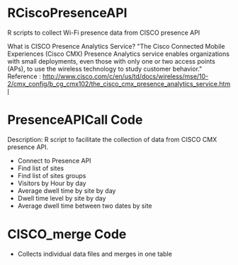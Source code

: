 # RCiscoPresenceAPI
R scripts to collect Wi-Fi presence data from CISCO presence API

What is CISCO Presence Analytics Service? 
"The Cisco Connected Mobile Experiences (Cisco CMX) Presence Analytics service enables organizations with small deployments, even those with only one or two access points (APs), to use the wireless technology to study customer behavior."
Reference : http://www.cisco.com/c/en/us/td/docs/wireless/mse/10-2/cmx_config/b_cg_cmx102/the_cisco_cmx_presence_analytics_service.html


# PresenceAPICall Code
Description: R script to facilitate the collection of data from CISCO CMX presence API.  
* Connect to Presence API
* Find list of sites
* Find list of sites groups
* Visitors by Hour by day
* Average dwell time by site by day
* Dwell time level by site by day
* Average dwell time between two dates by site

# CISCO_merge Code
* Collects individual data files and merges in one table
